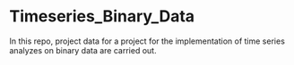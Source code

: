 # Timeseries_Binary_Data
In this repo, project data for a project for the implementation of time series analyzes on binary data are carried out.
